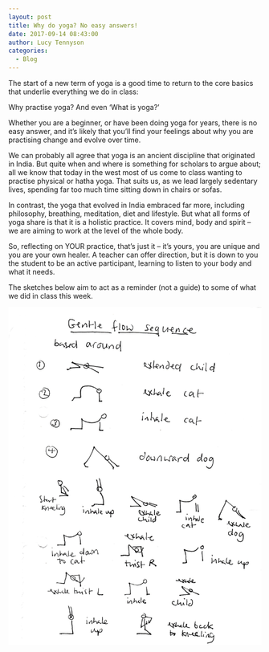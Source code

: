 ```yaml
---
layout: post
title: Why do yoga? No easy answers!
date: 2017-09-14 08:43:00
author: Lucy Tennyson
categories:
  - Blog
---
```



The start of a new term of yoga is a good time to return to the core basics that underlie everything we do in class:

Why practise yoga? And even ‘What is yoga?’

Whether you are a beginner, or have been doing yoga for years, there is no easy answer, and it’s likely that you’ll find your feelings about why you are practising change and evolve over time.

We can probably all agree that yoga is an ancient discipline that originated in India. But quite when and where is something for scholars to argue about; all we know that today in the west most of us come to class wanting to practise physical or hatha yoga. That suits us, as we lead largely sedentary lives, spending far too much time sitting down in chairs or sofas.

In contrast, the yoga that evolved in India embraced far more, including philosophy, breathing, meditation, diet and lifestyle. But what all forms of yoga share is that it is a holistic practice. It covers mind, body and spirit – we are aiming to work at the level of the whole body.

So, reflecting on YOUR practice, that’s just it – it’s yours, you are unique and you are your own healer. A teacher can offer direction, but it is down to you the student to be an active participant, learning to listen to your body and what it needs.

The sketches below aim to act as a reminder (not a guide) to some of what we did in class this week.

![](/uploads/versions/yogablog14sept---x----1844-2461x---.jpg)